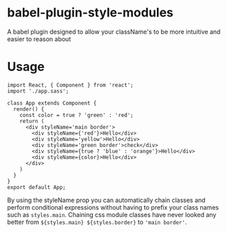 # babel-plugin-style-modules
A babel plugin designed to allow your className's to be more intuitive and easier to reason about
# Usage
```
import React, { Component } from 'react';
import './app.sass';

class App extends Component {
  render() {
    const color = true ? 'green' : 'red';
    return (
      <div styleName='main border'>
        <div styleName={'red'}>Hello</div>
        <div styleName='yellow'>Hello</div>
        <div styleName='green border'>check</div>
        <div styleName={true ? 'blue' : 'orange'}>Hello</div>
        <div styleName={color}>Hello</div>
      </div>
    )
  }
}
export default App;
```
By using the styleName prop you can automatically chain classes and perform conditional expressions without having to prefix your class names such as `styles.main`. Chaining css module classes have never looked any better from ``${styles.main} ${styles.border}`` to `'main border'`.
